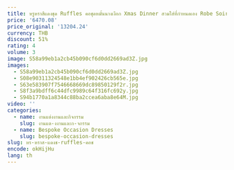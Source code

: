 ```yaml
---
title: หรูหราสีแดงชุด Ruffles คอชุดหมั้นนางเงือก Xmas Dinner สวมใส่ที่กําหนดเอง Robe Soirée หญิงลูกปัดที่กําหนดเอง
price: '6470.08'
price_original: '13204.24'
currency: THB
discount: 51%
rating: 4
volume: 3
image: S58a99eb1a2cb45b090cf6d0dd2669ad3Z.jpg
images:
  - S58a99eb1a2cb45b090cf6d0dd2669ad3Z.jpg
  - S08e90311324548e1bb4ef902426cb565e.jpg
  - S63e583907f7546668669dc89850129f2r.jpg
  - S8f3a9bdff6c44dfc9989c64f316fc692y.jpg
  - S94b1770a1a8344c88ba2ccea6aba8e64M.jpg
video: ''
categories:
  - name: งานแต่งงานและกิจกรรม
    slug: งานแต-งงานและก-จกรรม
  - name: Bespoke Occasion Dresses
    slug: bespoke-occasion-dresses
slug: หร-หราส-แดงช-ruffles-คอช
encode: okHijHu
lang: th
---
```

  
